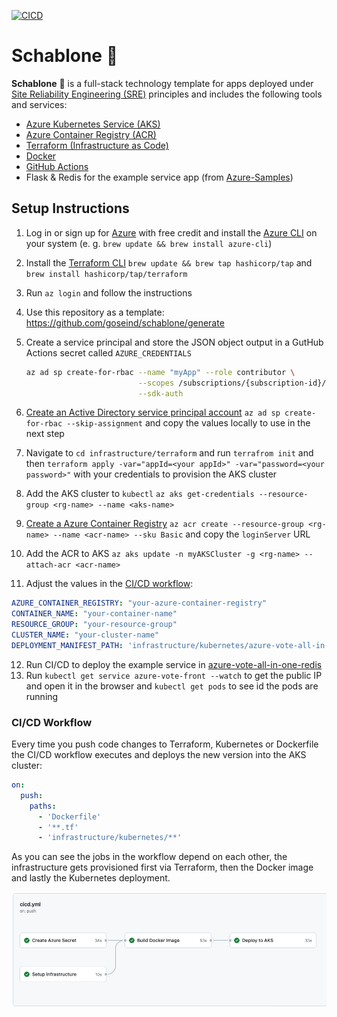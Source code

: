 [![CICD](https://github.com/goseind/schablone/actions/workflows/cicd.yml/badge.svg)](https://github.com/goseind/schablone/actions/workflows/cicd.yml)

# Schablone 📃

**Schablone** 📃 is a full-stack technology template for apps deployed under [Site Reliability Engineering (SRE)](https://sre.google/sre-book/part-II-principles/) principles and includes the following tools and services:

* [Azure Kubernetes Service (AKS)](https://docs.microsoft.com/en-us/azure/aks/intro-kubernetes)
* [Azure Container Registry (ACR)](https://docs.microsoft.com/en-us/azure/container-registry/container-registry-intro)
* [Terraform (Infrastructure as Code)](https://www.terraform.io/intro)
* [Docker](https://docs.docker.com/get-started/overview/)
* [GitHub Actions](https://docs.github.com/en/actions)
* Flask & Redis for the example service app (from [Azure-Samples](https://github.com/Azure-Samples/azure-voting-app-redis))

## Setup Instructions

1. Log in or sign up for [Azure](https://azure.microsoft.com) with free credit and install the [Azure CLI](https://docs.microsoft.com/en-us/cli/azure/install-azure-cli) on your system (e. g. `brew update && brew install azure-cli`)
2. Install the [Terraform CLI](https://learn.hashicorp.com/tutorials/terraform/install-cli) `brew update && brew tap hashicorp/tap` and `brew install hashicorp/tap/terraform`
3. Run `az login` and follow the instructions
4. Use this repository as a template: https://github.com/goseind/schablone/generate
5. Create a service principal and store the JSON object output in a GutHub Actions secret called `AZURE_CREDENTIALS`
   
   ```bash
   az ad sp create-for-rbac --name "myApp" --role contributor \
                            --scopes /subscriptions/{subscription-id}/resourceGroups/{resource-group} \
                            --sdk-auth
   ```

6. [Create an Active Directory service principal account](https://learn.hashicorp.com/tutorials/terraform/aks#create-an-active-directory-service-principal-account) `az ad sp create-for-rbac --skip-assignment` and copy the values locally to use in the next step
7. Navigate to `cd infrastructure/terraform` and run `terrafrom init` and then `terraform apply -var="appId=<your appId>" -var="password=<your password>"` with your credentials to provision the AKS cluster
8. Add the AKS cluster to `kubectl` `az aks get-credentials --resource-group <rg-name> --name <aks-name>`
9. [Create a Azure Container Registry](https://docs.microsoft.com/de-de/azure/container-registry/container-registry-get-started-azure-cli) `az acr create --resource-group <rg-name> --name <acr-name> --sku Basic` and copy the `loginServer` URL
10. Add the ACR to AKS `az aks update -n myAKSCluster -g <rg-name> --attach-acr <acr-name>`
11. Adjust the values in the [CI/CD workflow](.github/workflows/cicd.yml):
   
   ```yml
   AZURE_CONTAINER_REGISTRY: "your-azure-container-registry"
   CONTAINER_NAME: "your-container-name"
   RESOURCE_GROUP: "your-resource-group"
   CLUSTER_NAME: "your-cluster-name"
   DEPLOYMENT_MANIFEST_PATH: 'infrastructure/kubernetes/azure-vote-all-in-one-redis.yaml'
   ```

12. Run CI/CD to deploy the example service in [azure-vote-all-in-one-redis](infrastructure/kubernetes/azure-vote-all-in-one-redis.yaml)
13. Run `kubectl get service azure-vote-front --watch` to get the public IP and open it in the browser and `kubectl get pods` to see id the pods are running

### CI/CD Workflow

Every time you push code changes to Terraform, Kubernetes or Dockerfile the CI/CD workflow executes and deploys the new version into the AKS cluster:

```yml
on:
  push:
    paths:
      - 'Dockerfile'
      - '**.tf'
      - 'infrastructure/kubernetes/**'
```

As you can see the jobs in the workflow depend on each other, the infrastructure gets provisioned first via Terraform, then the Docker image and lastly the Kubernetes deployment.

![](wf.png)